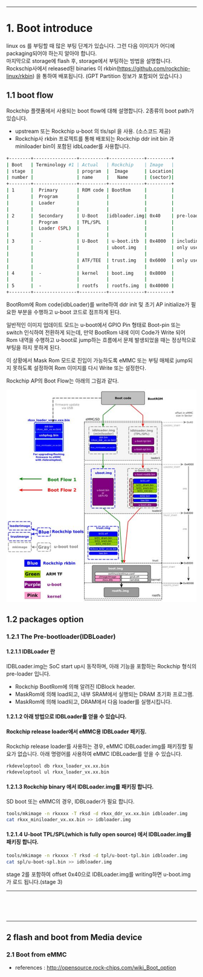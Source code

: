 
<hr/>

# 1. Boot introduce
linux os 를 부팅할 때 많은 부팅 단계가 있습니다. 그런 다음 이미지가 어디에 packaging되어야 하는지 알아야 합니다.  
마지막으로 storage에 flash 후, storage에서 부팅하는 방법을 설명합니다.  
Rockschip사에서 released된 binaries 이 rkbin(https://github.com/rockchip-linux/rkbin) 을 통하여 배포됩니다. (GPT Partition 정보가 포함되어 있습니다.)  

## 1.1 boot flow
Rockchip 플랫폼에서 사용되는 boot flow에 대해 설명합니다.  2종류의 boot path가 있습니다. 
- upstream 또는 Rockchip u-boot 의 tls/spl 을 사용. (소스코드 제공)
- Rockchip사 rkbin 프로젝트를 통해 배포되는 Rockchip ddr init bin 과 miniloader bin이 포함된 idbLoader를 사용합니다.  

```bash
+--------+----------------+----------+-------------+---------+
| Boot   | Terminology #1 | Actual   | Rockchip    | Image   |
| stage  |                | program  |  Image      | Location|
| number |                | name     |   Name      | (sector)|
+--------+----------------+----------+-------------+---------+
| 1      |  Primary       | ROM code | BootRom     |         |
|        |  Program       |          |             |         |
|        |  Loader        |          |             |         |
|        |                |          |             |         |
| 2      |  Secondary     | U-Boot   |idbloader.img| 0x40    | pre-loader
|        |  Program       | TPL/SPL  |             |         |
|        |  Loader (SPL)  |          |             |         |
|        |                |          |             |         |
| 3      |  -             | U-Boot   | u-boot.itb  | 0x4000  | including u-boot and atf
|        |                |          | uboot.img   |         | only used with miniloader
|        |                |          |             |         |
|        |                | ATF/TEE  | trust.img   | 0x6000  | only used with miniloader
|        |                |          |             |         |
| 4      |  -             | kernel   | boot.img    | 0x8000  |
|        |                |          |             |         |
| 5      |  -             | rootfs   | rootfs.img  | 0x40000 |
+--------+----------------+----------+-------------+---------+
```
BootRom에 Rom code(idbLoader)를 write하여 ddr init 및 초기 AP initialize가 필요한 부분을 수행하고 u-boot 코드로 점프하게 된다.

일반적인 이미지 업데이트 모드는 u-boot에서 GPIO Pin 형태로 Boot-pin 또는 switch 인식하여 전환하게 되는데, 
만약 BootRom 내에 이미 Code가 Write 되어 Rom 내역을 수행하고 u-boot로 jump하는 흐름에서 문제 발생되었을 때는 정상적으로 부팅을 하지 못하게 된다.

이 상황에서 Mask Rom 모드로 진입이 가능하도록 eMMC 또는 부팅 매체로 jump되지 못하도록 설정하여 Rom 이미지를 다시 Write 또는 설정한다.

Rockchip AP의 Boot Flow는 아래의 그림과 같다.

![Rockchip bootflow](images/BOOT_01.jpg)
## 1.2 packages option
### 1.2.1 The Pre-bootloader(IDBLoader)
#### 1.2.1.1 IDBLoader 란 
IDBLoader.img는 SoC start up시 동작하며, 아래 기능을 포함하는 Rockchip 형식의 pre-loader 입니다.
 - Rockchip BootRom에 의해 알려진 IDBlock header.
 - MaskRom에 의해 load되고, 내부 SRAM에서 실행되는 DRAM 초기화 프로그램.
 - MaskRom에 의해 load되고, DRAM에서 다음 loader를 실행시킵니다.

#### 1.2.1.2 아래 방법으로 IDBLoader를 얻을 수 있습니다. 

#### Rockchip release loader에서 eMMC용 IDBLoader 패키징.
Rockchip release loader를 사용하는 경우, eMMC IDBLoader.img를 패키징할 필요가 없습니다. 아래 명령어를 사용하여 eMMC IDBLoader를 얻을 수 있습니다.
```bash
rkdeveloptool db rkxx_loader_vx.xx.bin
rkdeveloptool ul rkxx_loader_vx.xx.bin
```

#### 1.2.1.3 Rockchip binary 에서 IDBLoader.img를 패키징 합니다.
SD boot 또는 eMMC의 경우, IDBLoader가 필요 합니다. 
```bash
tools/mkimage -n rkxxxx -T rksd -d rkxx_ddr_vx.xx.bin idbloader.img
cat rkxx_miniloader_vx.xx.bin >> idbloader.img
```


#### 1.2.1.4 U-boot TPL/SPL(which is fully open source) 에서 IDBLoader.img를 패키징 합니다.
```bash
tools/mkimage -n rkxxxx -T rksd -d tpl/u-boot-tpl.bin idbloader.img
cat spl/u-boot-spl.bin >> idbloader.img
```
stage 2를 포함하여 offset 0x40으로 IDBLoader.img를 writing하면 u-boot.img 가 로드 됩니다.(stage 3)
 
<hr/>
<br/>
<br/>
<br/>
<hr/>

## 2 flash and boot from Media device
### 2.1 Boot from eMMC




- references : http://opensource.rock-chips.com/wiki_Boot_option
